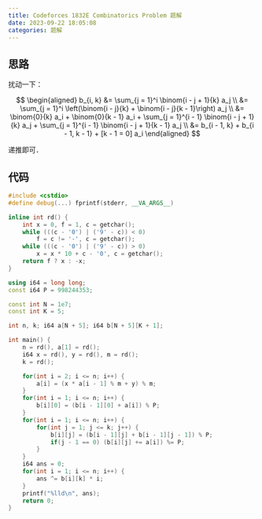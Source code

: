 ```yaml
---
title: Codeforces 1832E Combinatorics Problem 题解
date: 2023-09-22 18:05:08
categories: 题解
---
```


<!-- more -->

## 思路

扰动一下：

$$
\begin{aligned}
  b_{i, k}
  &= \sum_{j = 1}^i \binom{i - j + 1}{k} a_j \\
  &= \sum_{j = 1}^i \left(\binom{i - j}{k} + \binom{i - j}{k - 1}\right) a_j \\
  &= \binom{0}{k} a_i + \binom{0}{k - 1} a_i + \sum_{j = 1}^{i - 1} \binom{i - j + 1}{k} a_j + \sum_{j = 1}^{i - 1} \binom{i - j + 1}{k - 1} a_j \\
  &= b_{i - 1, k} + b_{i - 1, k - 1} + [k - 1 = 0] a_i
\end{aligned}
$$

递推即可．

## 代码

```cpp
#include <cstdio>
#define debug(...) fprintf(stderr, __VA_ARGS__)

inline int rd() {
	int x = 0, f = 1, c = getchar();
	while (((c - '0') | ('9' - c)) < 0)
		f = c != '-', c = getchar();
	while (((c - '0') | ('9' - c)) > 0)
		x = x * 10 + c - '0', c = getchar();
	return f ? x : -x;
}

using i64 = long long;
const i64 P = 998244353;

const int N = 1e7;
const int K = 5;

int n, k; i64 a[N + 5]; i64 b[N + 5][K + 1];

int main() {
	n = rd(), a[1] = rd();
	i64 x = rd(), y = rd(), m = rd();
	k = rd();

	for(int i = 2; i <= n; i++) {
		a[i] = (x * a[i - 1] % m + y) % m;
	}
	for(int i = 1; i <= n; i++) {
		b[i][0] = (b[i - 1][0] + a[i]) % P;
	}
	for(int i = 1; i <= n; i++) {
		for(int j = 1; j <= k; j++) {
			b[i][j] = (b[i - 1][j] + b[i - 1][j - 1]) % P;
			if(j - 1 == 0) (b[i][j] += a[i]) %= P;
		}
	}
	i64 ans = 0;
	for(int i = 1; i <= n; i++) {
		ans ^= b[i][k] * i;
	}
	printf("%lld\n", ans);
	return 0;
}
```
